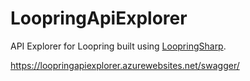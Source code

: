 # LoopringApiExplorer
API Explorer for Loopring built using [LoopringSharp](https://github.com/taranasus/LoopringSharp).

https://loopringapiexplorer.azurewebsites.net/swagger/
